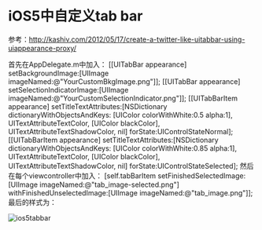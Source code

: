 
# iOS5中自定义tab bar

参考：<http://kashiv.com/2012/05/17/create-a-twitter-like-uitabbar-using-uiappearance-proxy/>

首先在AppDelegate.m中加入：
    [[UITabBar appearance] setBackgroundImage:[UIImage imageNamed:@"YourCustomBkgImage.png"]];
    [[UITabBar appearance] setSelectionIndicatorImage:[UIImage imageNamed:@"YourCustomSelectionIndicator.png"]]; 
    [[UITabBarItem appearance] setTitleTextAttributes:[NSDictionary dictionaryWithObjectsAndKeys: [UIColor colorWithWhite:0.5 alpha:1], UITextAttributeTextColor, [UIColor blackColor], UITextAttributeTextShadowColor, nil] forState:UIControlStateNormal];
    [[UITabBarItem appearance] setTitleTextAttributes:[NSDictionary dictionaryWithObjectsAndKeys: [UIColor colorWithWhite:0.85 alpha:1], UITextAttributeTextColor, [UIColor blackColor], UITextAttributeTextShadowColor, nil] forState:UIControlStateSelected];
然后在每个viewcontroller中加入：
    [self.tabBarItem setFinishedSelectedImage:[UIImage imageNamed:@"tab_image-selected.png"] withFinishedUnselectedImage:[UIImage imageNamed:@"tab_image.png"]];
最后的样式为：

![ios5tabbar](http://phaibin.tk/wp-content/uploads/2012/12/ios5tabbar.png)

